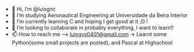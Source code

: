 - 👋 Hi, I’m @luisgnc
- 👀 I’m studying Aeronautical Engineering at Universidade da Beira Interior
- 🌱 I’m currently learning C and hoping I get good at it ;D !
- 💞️ I’m looking to collaborate in probably everything, I want to learn!!
- 📫 How to reach me --> luisgvs0401@gmail.com
-> Learnt some Python(some small projects are posted), and Pascal at Highschool
<!---
luisgnc/luisgnc is a ✨ special ✨ repository because its `README.md` (this file) appears on your GitHub profile.
You can click the Preview link to take a look at your changes.
--->
